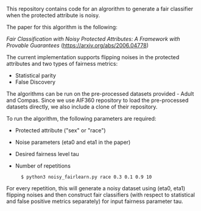 This repository contains code for an algrorithm to generate a fair classifier when the protected attribute is noisy.

The paper for this algorithm is the following:

*Fair Classification with Noisy Protected Attributes: A Framework with Provable Guarantees* (https://arxiv.org/abs/2006.04778)

The current implementation supports flipping noises in the protected attributes and two types of fairness metrics:
* Statistical parity
* False Discovery

The algorithms can be run on the pre-processed datasets provided - Adult and Compas. 
Since we use AIF360 repository to load the pre-processed datasets directly, we also include a clone of their repository.

To run the algorithm, the following parameters are required:
* Protected attribute ("sex" or "race")
* Noise parameters (eta0 and eta1 in the paper)
* Desired fairness level tau
* Number of repetitions

        $ python3 noisy_fairlearn.py race 0.3 0.1 0.9 10

For every repetition, this will generate a noisy dataset using (eta0, eta1) flipping noises and then construct fair classifiers (with respect to statistical and false positive metrics separately) for input fairness parameter tau.


